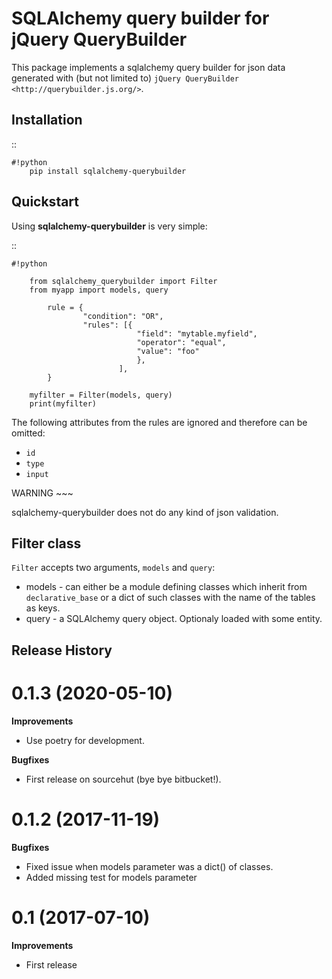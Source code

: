 SQLAlchemy query builder for jQuery QueryBuilder
================================================

This package implements a sqlalchemy query builder for json data
generated with (but not limited to)
`jQuery QueryBuilder <http://querybuilder.js.org/>`.

Installation
------------

::

    #!python
        pip install sqlalchemy-querybuilder

Quickstart
----------

Using **sqlalchemy-querybuilder** is very simple:

::

    #!python

        from sqlalchemy_querybuilder import Filter
        from myapp import models, query

            rule = {
                    "condition": "OR",
                    "rules": [{
                                "field": "mytable.myfield",
                                "operator": "equal",
                                "value": "foo"
                                },
                            ],
            }

        myfilter = Filter(models, query)
        print(myfilter)

The following attributes from the rules are ignored and therefore can be
omitted:

-   `id`
-   `type`
-   `input`

WARNING ~~~

sqlalchemy-querybuilder does not do any kind of json validation.

Filter class
------------

`Filter` accepts two arguments, `models` and `query`:

-   models - can either be a module defining classes which inherit from
    `declarative_base` or a dict of such classes with the name of the
    tables as keys.
-   query - a SQLAlchemy query object. Optionaly loaded with some
    entity.

Release History
---------------

0.1.3 (2020-05-10)
==================

**Improvements**

-   Use poetry for development.

**Bugfixes**

-   First release on sourcehut (bye bye bitbucket!).


0.1.2 (2017-11-19)
==================

**Bugfixes**

-   Fixed issue when models parameter was a dict() of classes.
-   Added missing test for models parameter

0.1 (2017-07-10)
================

**Improvements**

-   First release
